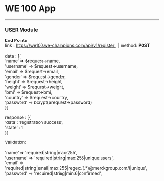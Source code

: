 <h1> WE 100 App</h1>
<hr>
<h3> USER Module </h3>
<b>End Points</b>
<br/>
link : <a href="#"> https://we100.we-champions.com/api/v1/register </a> &nbsp; |  method: <b>POST</b> <br><br>
data : [{<br/>
             'name' => $request->name,<br/>
            'username' => $request->username,<br/>
            'email' => $request->email,<br/>
            'gender' => $request->gender,<br/>
            'height' => $request->height,<br/>
            'weight' => $request->weight,<br/>
            'bmi' => $request->bmi,<br/>
            'country' => $request->country,<br/>
            'password' => bcrypt($request->password)<br/>
}]

response : [{<br/>
  'data': 'registration success',<br>
  'state' : 1 
<br/>}]

Validation: <br><br>
            'name' => 'required|string|max:255',<br>
            'username' => 'required|string|max:255|unique:users',<br>
            'email' => 'required|string|email|max:255|regex:/(.*)@merckgroup\.com/i|unique',<br>
            'password' => 'required|string|min:6|confirmed',<br>
